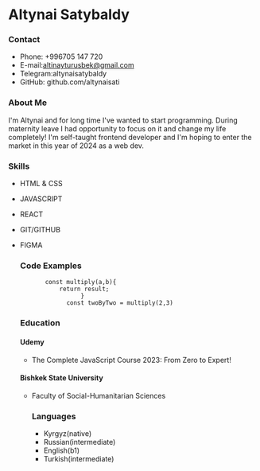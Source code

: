 # Altynai Satybaldy

### Contact
* Phone: +996705 147 720
* E-mail:altinayturusbek@gmail.com
* Telegram:altynaisatybaldy
* GitHub: github.com/altynaisati

### About Me

I'm Altynai and for long time I've wanted to start programming.
During maternity leave I had opportunity to focus on it and change my life completely!
I'm self-taught frontend developer and I'm hoping to enter the market in this year of 2024 as a web dev.

### Skills

* HTML & CSS
* JAVASCRIPT
* REACT
* GIT/GITHUB
* FIGMA

  ### Code Examples
             const multiply(a,b){
                 return result;
                       }
                   const twoByTwo = multiply(2,3)

  ### Education
  #### Udemy
  * The Complete JavaScript Course 2023: From Zero to Expert!

  #### Bishkek State University
  * Faculty of Social-Humanitarian Sciences

    ### Languages
    * Kyrgyz(native)
    * Russian(intermediate)
    * English(b1)
    * Turkish(intermediate)

    
